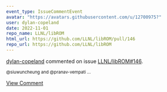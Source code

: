 ```yaml
---
event_type: IssueCommentEvent
avatar: "https://avatars.githubusercontent.com/u/12700975?"
user: dylan-copeland
date: 2022-11-01
repo_name: LLNL/libROM
html_url: https://github.com/LLNL/libROM/pull/146
repo_url: https://github.com/LLNL/libROM
---
```


<a href='https://github.com/dylan-copeland' target='_blank'>dylan-copeland</a> commented on issue <a href='https://github.com/LLNL/libROM/pull/146' target='_blank'>LLNL/libROM#146</a>.

<small>@siuwuncheung and @pranav-vempati ...</small>

<a href='https://github.com/LLNL/libROM/pull/146' target='_blank'>View Comment</a>